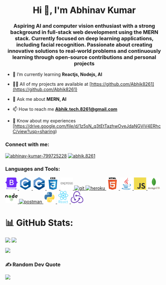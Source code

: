 
<h1 align="center">Hi 👋, I'm Abhinav Kumar</h1>
<h3 align="center">Aspiring AI and computer vision enthusiast with a strong background in full-stack web development using the MERN stack. Currently focused on deep learning applications, including facial recognition. Passionate about creating innovative solutions to real-world problems and continuously learning through open-source contributions and personal projects</h3>




- 🌱 I’m currently learning **Reactjs, Nodejs, AI**

- 👨‍💻 All of my projects are available at [https://github.com/Abhik8261](https://github.com/Abhik8261)

- 💬 Ask me about **MERN, AI**

- 📫 How to reach me **Abhik.tech.8261@gmail.com**

- 📄 Know about my experiences [https://drive.google.com/file/d/1z5sN_q3tEtTazhwOveJdaNGViV4ERhcC/view?usp=sharing)

<h3 align="left">Connect with me:</h3>
<p align="left">
<a href="https://linkedin.com/in/abhinav-kumar-799725228" target="blank"><img align="center" src="https://raw.githubusercontent.com/rahuldkjain/github-profile-readme-generator/master/src/images/icons/Social/linked-in-alt.svg" alt="abhinav-kumar-799725228" height="30" width="40" /></a>
<a href="https://instagram.com/abhik.8261" target="blank"><img align="center" src="https://raw.githubusercontent.com/rahuldkjain/github-profile-readme-generator/master/src/images/icons/Social/instagram.svg" alt="abhik.8261" height="30" width="40" /></a>
</p>

<h3 align="left">Languages and Tools:</h3>
<p align="left"> <a href="https://getbootstrap.com" target="_blank" rel="noreferrer"> <img src="https://raw.githubusercontent.com/devicons/devicon/master/icons/bootstrap/bootstrap-plain-wordmark.svg" alt="bootstrap" width="40" height="40"/> </a> <a href="https://www.cprogramming.com/" target="_blank" rel="noreferrer"> <img src="https://raw.githubusercontent.com/devicons/devicon/master/icons/c/c-original.svg" alt="c" width="40" height="40"/> </a> <a href="https://www.w3schools.com/cpp/" target="_blank" rel="noreferrer"> <img src="https://raw.githubusercontent.com/devicons/devicon/master/icons/cplusplus/cplusplus-original.svg" alt="cplusplus" width="40" height="40"/> </a> <a href="https://www.w3schools.com/css/" target="_blank" rel="noreferrer"> <img src="https://raw.githubusercontent.com/devicons/devicon/master/icons/css3/css3-original-wordmark.svg" alt="css3" width="40" height="40"/> </a> <a href="https://expressjs.com" target="_blank" rel="noreferrer"> <img src="https://raw.githubusercontent.com/devicons/devicon/master/icons/express/express-original-wordmark.svg" alt="express" width="40" height="40"/> </a> <a href="https://git-scm.com/" target="_blank" rel="noreferrer"> <img src="https://www.vectorlogo.zone/logos/git-scm/git-scm-icon.svg" alt="git" width="40" height="40"/> </a> <a href="https://heroku.com" target="_blank" rel="noreferrer"> <img src="https://www.vectorlogo.zone/logos/heroku/heroku-icon.svg" alt="heroku" width="40" height="40"/> </a> <a href="https://www.w3.org/html/" target="_blank" rel="noreferrer"> <img src="https://raw.githubusercontent.com/devicons/devicon/master/icons/html5/html5-original-wordmark.svg" alt="html5" width="40" height="40"/> </a> <a href="https://www.java.com" target="_blank" rel="noreferrer"> <img src="https://raw.githubusercontent.com/devicons/devicon/master/icons/java/java-original.svg" alt="java" width="40" height="40"/> </a> <a href="https://developer.mozilla.org/en-US/docs/Web/JavaScript" target="_blank" rel="noreferrer"> <img src="https://raw.githubusercontent.com/devicons/devicon/master/icons/javascript/javascript-original.svg" alt="javascript" width="40" height="40"/> </a> <a href="https://www.mongodb.com/" target="_blank" rel="noreferrer"> <img src="https://raw.githubusercontent.com/devicons/devicon/master/icons/mongodb/mongodb-original-wordmark.svg" alt="mongodb" width="40" height="40"/> </a> <a href="https://nodejs.org" target="_blank" rel="noreferrer"> <img src="https://raw.githubusercontent.com/devicons/devicon/master/icons/nodejs/nodejs-original-wordmark.svg" alt="nodejs" width="40" height="40"/> </a> <a href="https://postman.com" target="_blank" rel="noreferrer"> <img src="https://www.vectorlogo.zone/logos/getpostman/getpostman-icon.svg" alt="postman" width="40" height="40"/> </a> <a href="https://www.python.org" target="_blank" rel="noreferrer"> <img src="https://raw.githubusercontent.com/devicons/devicon/master/icons/python/python-original.svg" alt="python" width="40" height="40"/> </a> <a href="https://reactjs.org/" target="_blank" rel="noreferrer"> <img src="https://raw.githubusercontent.com/devicons/devicon/master/icons/react/react-original-wordmark.svg" alt="react" width="40" height="40"/> </a> <a href="https://redux.js.org" target="_blank" rel="noreferrer"> <img src="https://raw.githubusercontent.com/devicons/devicon/master/icons/redux/redux-original.svg" alt="redux" width="40" height="40"/> </a> </p>



# 📊 GitHub Stats:

  ![](https://github-readme-stats.vercel.app/api?username=Abhik8261&theme=highcontrast&hide_border=true&include_all_commits=true&count_private=true)
  ![](https://github-readme-streak-stats.herokuapp.com/?user=Abhik8261&theme=highcontrast&hide_border=true)<br/>

<p style="align-items: center;">

   ![](https://github-readme-stats.vercel.app/api/top-langs/?username=Abhik8261&theme=highcontrast&hide_border=true&include_all_commits=true&count_private=true&layout=compact)
</p>

### ✍️ Random Dev Quote
![](https://quotes-github-readme.vercel.app/api?type=horizontal&theme=radical)
